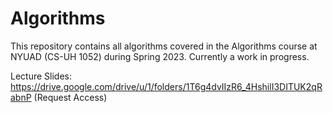 # Algorithms
This repository contains all algorithms covered in the Algorithms course at NYUAD (CS-UH 1052) during Spring 2023. Currently a work in progress.

Lecture Slides: https://drive.google.com/drive/u/1/folders/1T6g4dvIIzR6_4HshilI3DITUK2qRabnP (Request Access)
